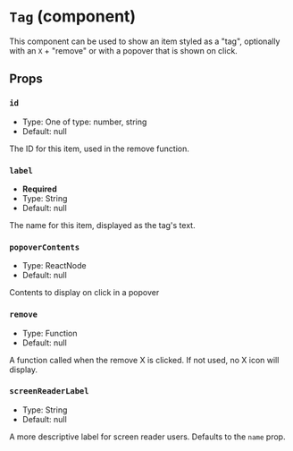 `Tag` (component)
=================

This component can be used to show an item styled as a "tag", optionally with an `X` + "remove"
or with a popover that is shown on click.



Props
-----

### `id`

- Type: One of type: number, string
- Default: null

The ID for this item, used in the remove function.

### `label`

- **Required**
- Type: String
- Default: null

The name for this item, displayed as the tag's text.

### `popoverContents`

- Type: ReactNode
- Default: null

Contents to display on click in a popover

### `remove`

- Type: Function
- Default: null

A function called when the remove X is clicked. If not used, no X icon will display.

### `screenReaderLabel`

- Type: String
- Default: null

A more descriptive label for screen reader users. Defaults to the `name` prop.

